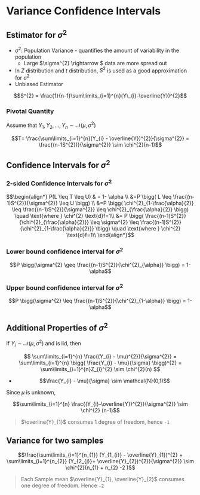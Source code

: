 # Variance Confidence Intervals

## Estimator for $\sigma^{2}$
* $\sigma^{2}$: Population Variance - quantifies the amount of variability in the population
    * Large $\sigma^{2} \rightarrow $ data are more spread out
* In $Z$ distribution and $t$ distribution, $S^{2}$  is used as a good approximation for $\sigma^{2}$
* Unbiased Estimator

$$S^{2} = \frac{1}{n-1}\sum\limits_{i=1}^{n}(Y\_{i}-\overline{Y})^{2}$$  

### Pivotal Quantity
Assume that $Y_{1}, Y_{2}, ..., Y_{n} \sim \mathcal{N}(\mu, \sigma^{2})$ 

$$T= \frac{\sum\limits_{i=1}^{n}(Y_{i} - \overline{Y})^{2}}{\sigma^{2}} = \frac{(n-1S^{2})}{\sigma^{2}} \sim \chi^{2}(n-1)$$


## Confidence Intervals for $\sigma^{2}$

### 2-sided Confidence Intervals for $\sigma^{2}$
```math
\begin{align*} 
P(L \leq T \leq U) & = 1- \alpha \\
&=P \bigg( L \leq \frac{(n-1)S^{2}}{\sigma^{2}} \leq U \bigg) \\
&=P \bigg( \chi^{2}_{1-\frac{\alpha}{2}} \leq \frac{(n-1)S^{2}}{\sigma^{2}} \leq \chi^{2}_{\frac{\alpha}{2}} \bigg) \quad \text{where } \chi^{2} \text{d}f=1\\
&= P \bigg( \frac{(n-1)S^{2}}{\chi^{2}_{\frac{\alpha}{2}}} \leq \sigma^{2} \leq \frac{(n-1)S^{2}}{\chi^{2}_{1-\frac{\alpha}{2}}} \bigg) \quad \text{where } \chi^{2} \text{d}f=1\\
\end{align*}
```

### Lower bound confidence interval for $\sigma^{2}$
$$P \bigg(\sigma^{2} \geq \frac{(n-1)S^{2}}{\chi^{2}_{\alpha}} \bigg) = 1- \alpha$$

### Upper bound confidence interval for $\sigma^{2}$

$$P \bigg(\sigma^{2} \leq \frac{(n-1)S^{2}}{\chi^{2}_{1-\alpha}} \bigg) = 1- \alpha$$


## Additional Properties of $\sigma^{2}$

If $Y_{i} \sim \mathcal{N}(\mu, \sigma^{2})$ and is iid, then 

$$ \sum\limits_{i=1}^{n} \frac{(Y_{i} - \mu)^{2}}{\sigma^{2}} = \sum\limits_{i=1}^{n} \bigg( \frac{Y_{i} - \mu}{\sigma} \bigg)^{2} = \sum\limits_{i=1}^{n}Z_{i}^{2} \sim \chi^{2}(n) $$


* $$\frac{Y_{i} - \mu}{\sigma} \sim \mathcal{N}(0,1)$$

Since $\mu$ is unknown, 

$$\sum\limits_{i=1}^{n} \frac{(Y_{i}-\overline{Y})^{2}}{\sigma^{2}} \sim \chi^{2} (n-1)$$

> $\overline{Y}_{1}$ consumes 1 degree of freedom, hence `-1` 

## Variance for two samples
```math
\frac{\sum\limits_{i=1}^{n_{1}} (Y_{1_{i}} - \overline{Y}_{1})^{2} + \sum\limits_{i=1}^{n_{2}} (Y_{2_{j}}+ \overline{Y}_{2})^{2}}{\sigma^{2}} \sim \chi^{2}(n_{1} + n_{2} -2 )
```

> Each Sample mean $\overline{Y}_{1}, \overline{Y}_{2}$ consumes one degree of freedom. Hence `-2`